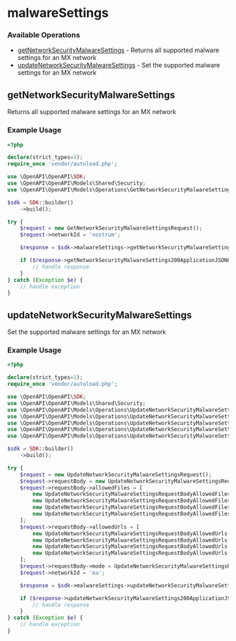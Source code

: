 # malwareSettings

### Available Operations

* [getNetworkSecurityMalwareSettings](#getnetworksecuritymalwaresettings) - Returns all supported malware settings for an MX network
* [updateNetworkSecurityMalwareSettings](#updatenetworksecuritymalwaresettings) - Set the supported malware settings for an MX network

## getNetworkSecurityMalwareSettings

Returns all supported malware settings for an MX network

### Example Usage

```php
<?php

declare(strict_types=1);
require_once 'vendor/autoload.php';

use \OpenAPI\OpenAPI\SDK;
use \OpenAPI\OpenAPI\Models\Shared\Security;
use \OpenAPI\OpenAPI\Models\Operations\GetNetworkSecurityMalwareSettingsRequest;

$sdk = SDK::builder()
    ->build();

try {
    $request = new GetNetworkSecurityMalwareSettingsRequest();
    $request->networkId = 'nostrum';

    $response = $sdk->malwareSettings->getNetworkSecurityMalwareSettings($request);

    if ($response->getNetworkSecurityMalwareSettings200ApplicationJSONObject !== null) {
        // handle response
    }
} catch (Exception $e) {
    // handle exception
}
```

## updateNetworkSecurityMalwareSettings

Set the supported malware settings for an MX network

### Example Usage

```php
<?php

declare(strict_types=1);
require_once 'vendor/autoload.php';

use \OpenAPI\OpenAPI\SDK;
use \OpenAPI\OpenAPI\Models\Shared\Security;
use \OpenAPI\OpenAPI\Models\Operations\UpdateNetworkSecurityMalwareSettingsRequest;
use \OpenAPI\OpenAPI\Models\Operations\UpdateNetworkSecurityMalwareSettingsRequestBody;
use \OpenAPI\OpenAPI\Models\Operations\UpdateNetworkSecurityMalwareSettingsRequestBodyAllowedFiles;
use \OpenAPI\OpenAPI\Models\Operations\UpdateNetworkSecurityMalwareSettingsRequestBodyAllowedUrls;
use \OpenAPI\OpenAPI\Models\Operations\UpdateNetworkSecurityMalwareSettingsRequestBodyModeEnum;

$sdk = SDK::builder()
    ->build();

try {
    $request = new UpdateNetworkSecurityMalwareSettingsRequest();
    $request->requestBody = new UpdateNetworkSecurityMalwareSettingsRequestBody();
    $request->requestBody->allowedFiles = [
        new UpdateNetworkSecurityMalwareSettingsRequestBodyAllowedFiles(),
        new UpdateNetworkSecurityMalwareSettingsRequestBodyAllowedFiles(),
        new UpdateNetworkSecurityMalwareSettingsRequestBodyAllowedFiles(),
        new UpdateNetworkSecurityMalwareSettingsRequestBodyAllowedFiles(),
    ];
    $request->requestBody->allowedUrls = [
        new UpdateNetworkSecurityMalwareSettingsRequestBodyAllowedUrls(),
        new UpdateNetworkSecurityMalwareSettingsRequestBodyAllowedUrls(),
        new UpdateNetworkSecurityMalwareSettingsRequestBodyAllowedUrls(),
        new UpdateNetworkSecurityMalwareSettingsRequestBodyAllowedUrls(),
    ];
    $request->requestBody->mode = UpdateNetworkSecurityMalwareSettingsRequestBodyModeEnum::ENABLED;
    $request->networkId = 'ea';

    $response = $sdk->malwareSettings->updateNetworkSecurityMalwareSettings($request);

    if ($response->updateNetworkSecurityMalwareSettings200ApplicationJSONObject !== null) {
        // handle response
    }
} catch (Exception $e) {
    // handle exception
}
```
